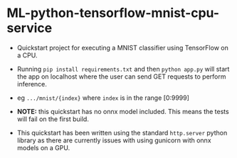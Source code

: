 # ML-python-tensorflow-mnist-cpu-service

* Quickstart project for executing a MNIST classifier using TensorFlow on a CPU.

* Running `pip install requirements.txt` and then `python app.py` will start the app on localhost where the user can
 send GET requests to perform inference.

* eg `.../mnist/{index}` where `index` is in the range [0:9999]

* __NOTE:__ this quickstart has no onnx model included. This means the tests will fail on the first build.

* This quickstart has been written using the standard `http.server` python library as there are currently issues with
 using gunicorn with onnx models on a GPU.